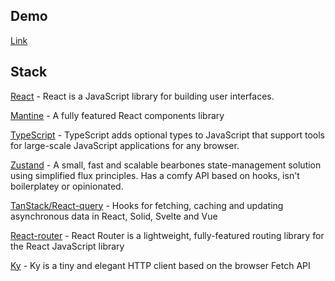 ## Demo

[Link](https://dmitrymitrakhovich.github.io/startup-summer-2023/)

## Stack

[React](https://github.com/facebook/react) - React is a JavaScript library for building user interfaces.

[Mantine](https://github.com/mantinedev/mantine) - A fully featured React components library

[TypeScript](https://github.com/microsoft/TypeScript) - TypeScript adds optional types to JavaScript that support tools for large-scale JavaScript applications for any browser.

[Zustand](https://github.com/pmndrs/zustand) - A small, fast and scalable bearbones state-management solution using simplified flux principles. Has a comfy API based on hooks, isn't boilerplatey or opinionated.

[TanStack/React-query](https://github.com/TanStack/query) - Hooks for fetching, caching and updating asynchronous data in React, Solid, Svelte and Vue

[React-router](https://github.com/remix-run/react-router) - React Router is a lightweight, fully-featured routing library for the React JavaScript library

[Ky](https://github.com/sindresorhus/ky) - Ky is a tiny and elegant HTTP client based on the browser Fetch API

